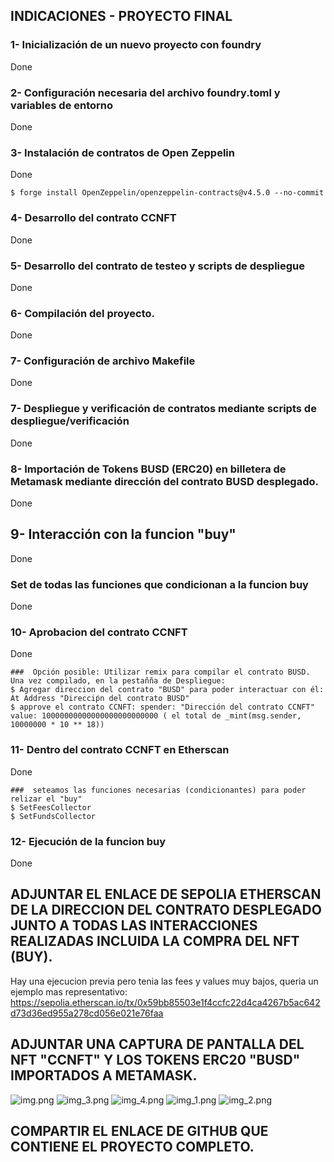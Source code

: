 ## INDICACIONES - PROYECTO FINAL

### 1- Inicialización de un nuevo proyecto con foundry

Done

### 2- Configuración necesaria del archivo foundry.toml y variables de entorno

Done

### 3- Instalación de contratos de Open Zeppelin

Done

```shell
$ forge install OpenZeppelin/openzeppelin-contracts@v4.5.0 --no-commit
```

### 4- Desarrollo del contrato CCNFT

Done

### 5- Desarrollo del contrato de testeo y scripts de despliegue

Done

### 6- Compilación del proyecto.

Done

### 7- Configuración de archivo Makefile

Done

### 7- Despliegue y verificación de contratos mediante scripts de despliegue/verificación

Done

### 8- Importación de Tokens BUSD (ERC20) en billetera de Metamask mediante dirección del contrato BUSD desplegado.

Done

## 9- Interacción con la funcion "buy"

Done

### Set de todas las funciones que condicionan a la funcion buy

Done

### 10- Aprobacion del contrato CCNFT

Done

```shell
###  Opción posible: Utilizar remix para compilar el contrato BUSD. Una vez compilado, en la pestañña de Despliegue:
$ Agregar direccion del contrato "BUSD" para poder interactuar con él: At Address "Direcciṕn del contrato BUSD"
$ approve el contrato CCNFT: spender: "Dirección del contrato CCNFT"      value: 10000000000000000000000000 ( el total de _mint(msg.sender, 10000000 * 10 ** 18))
```

### 11- Dentro del contrato CCNFT en Etherscan

Done

```shell
###  seteamos las funciones necesarias (condicionantes) para poder relizar el "buy"
$ SetFeesCollector
$ SetFundsCollector
```

### 12- Ejecución de la funcion buy

Done

## ADJUNTAR EL ENLACE DE SEPOLIA ETHERSCAN DE LA DIRECCION DEL CONTRATO DESPLEGADO JUNTO A TODAS LAS INTERACCIONES REALIZADAS INCLUIDA LA COMPRA DEL NFT (BUY).

Hay una ejecucion previa pero tenia las fees y values muy bajos, queria un ejemplo mas representativo:
https://sepolia.etherscan.io/tx/0x59bb85503e1f4ccfc22d4ca4267b5ac642d73d36ed955a278cd056e021e76faa

## ADJUNTAR UNA CAPTURA DE PANTALLA DEL NFT "CCNFT" Y LOS TOKENS ERC20 "BUSD" IMPORTADOS A METAMASK.

![img.png](img.png)
![img_3.png](img_3.png)
![img_4.png](img_4.png)
![img_1.png](img_1.png)
![img_2.png](img_2.png)

## COMPARTIR EL ENLACE DE GITHUB QUE CONTIENE EL PROYECTO COMPLETO.
